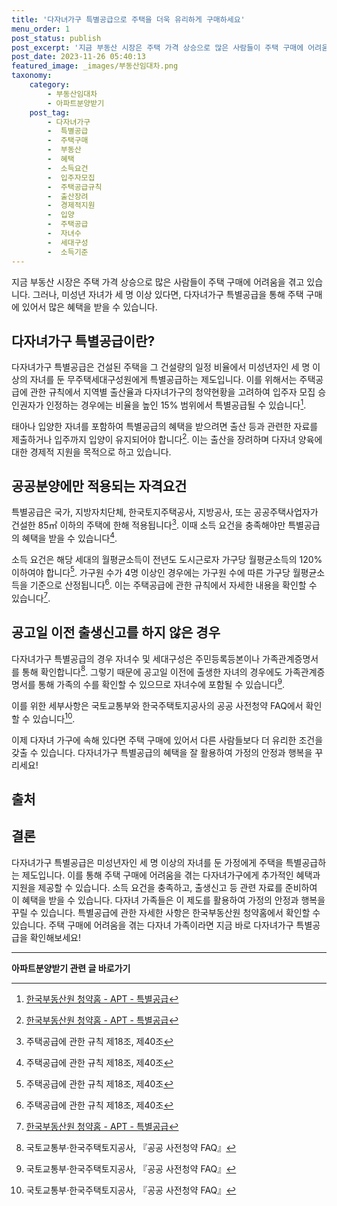 ```yaml
---
title: '다자녀가구 특별공급으로 주택을 더욱 유리하게 구매하세요'
menu_order: 1
post_status: publish
post_excerpt: '지금 부동산 시장은 주택 가격 상승으로 많은 사람들이 주택 구매에 어려움을 겪고 있습니다. 그러나, 미성년 자녀가 세 명 이상 있다면, 다자녀가구 특별공급을 통해 주택 구매에 있어서 많은 혜택을 받을 수 있습니다.'
post_date: 2023-11-26 05:40:13
featured_image: _images/부동산임대차.png
taxonomy:
    category:
        - 부동산임대차
        - 아파트분양받기
    post_tag:
        - 다자녀가구
        -  특별공급
        -  주택구매
        -  부동산
        -  혜택
        -  소득요건
        -  입주자모집
        -  주택공급규칙
        -  출산장려
        -  경제적지원
        -  입양
        -  주택공급
        -  자녀수
        -  세대구성
        -  소득기준
---
```



지금 부동산 시장은 주택 가격 상승으로 많은 사람들이 주택 구매에 어려움을 겪고 있습니다. 그러나, 미성년 자녀가 세 명 이상 있다면, 다자녀가구 특별공급을 통해 주택 구매에 있어서 많은 혜택을 받을 수 있습니다.

## 다자녀가구 특별공급이란?

다자녀가구 특별공급은 건설된 주택을 그 건설량의 일정 비율에서 미성년자인 세 명 이상의 자녀를 둔 무주택세대구성원에게 특별공급하는 제도입니다. 이를 위해서는 주택공급에 관한 규칙에서 지역별 출산율과 다자녀가구의 청약현황을 고려하여 입주자 모집 승인권자가 인정하는 경우에는 비율을 높인 15% 범위에서 특별공급될 수 있습니다[^1].

태아나 입양한 자녀를 포함하여 특별공급의 혜택을 받으려면 출산 등과 관련한 자료를 제출하거나 입주까지 입양이 유지되어야 합니다[^1]. 이는 출산을 장려하며 다자녀 양육에 대한 경제적 지원을 목적으로 하고 있습니다.

## 공공분양에만 적용되는 자격요건

특별공급은 국가, 지방자치단체, 한국토지주택공사, 지방공사, 또는 공공주택사업자가 건설한 85㎡ 이하의 주택에 한해 적용됩니다[^2]. 이때 소득 요건을 충족해야만 특별공급의 혜택을 받을 수 있습니다[^2].

소득 요건은 해당 세대의 월평균소득이 전년도 도시근로자 가구당 월평균소득의 120% 이하여야 합니다[^2]. 가구원 수가 4명 이상인 경우에는 가구원 수에 따른 가구당 월평균소득을 기준으로 산정됩니다[^2]. 이는 주택공급에 관한 규칙에서 자세한 내용을 확인할 수 있습니다[^3].

## 공고일 이전 출생신고를 하지 않은 경우

다자녀가구 특별공급의 경우 자녀수 및 세대구성은 주민등록등본이나 가족관계증명서를 통해 확인합니다[^4]. 그렇기 때문에 공고일 이전에 출생한 자녀의 경우에도 가족관계증명서를 통해 가족의 수를 확인할 수 있으므로 자녀수에 포함될 수 있습니다[^4].

이를 위한 세부사항은 국토교통부와 한국주택토지공사의 공공 사전청약 FAQ에서 확인할 수 있습니다[^4].

이제 다자녀 가구에 속해 있다면 주택 구매에 있어서 다른 사람들보다 더 유리한 조건을 갖출 수 있습니다. 다자녀가구 특별공급의 혜택을 잘 활용하여 가정의 안정과 행복을 꾸리세요!

## 출처

[^1]: [한국부동산원 청약홈 - APT - 특별공급](https://www.applyhome.co.kr)
[^2]: 주택공급에 관한 규칙 제18조, 제40조
[^3]: [한국부동산원 청약홈 - APT - 특별공급](https://www.applyhome.co.kr)
[^4]: 국토교통부·한국주택토지공사, 『공공 사전청약 FAQ』

## 결론

다자녀가구 특별공급은 미성년자인 세 명 이상의 자녀를 둔 가정에게 주택을 특별공급하는 제도입니다. 이를 통해 주택 구매에 어려움을 겪는 다자녀가구에게 추가적인 혜택과 지원을 제공할 수 있습니다. 소득 요건을 충족하고, 출생신고 등 관련 자료를 준비하여 이 혜택을 받을 수 있습니다. 다자녀 가족들은 이 제도를 활용하여 가정의 안정과 행복을 꾸릴 수 있습니다. 특별공급에 관한 자세한 사항은 한국부동산원 청약홈에서 확인할 수 있습니다. 주택 구매에 어려움을 겪는 다자녀 가족이라면 지금 바로 다자녀가구 특별공급을 확인해보세요!
<!-- wp:separator -->
<hr class="wp-block-separator has-alpha-channel-opacity"/>
<!-- /wp:separator -->

<!-- wp:group {"backgroundColor":"base","layout":{"type":"constrained"}} -->
<div class="wp-block-group has-base-background-color has-background"><!-- wp:paragraph {"align":"center","fontSize":"medium"} -->
<p class="has-text-align-center has-large-font-size"><strong>아파트분양받기 관련 글 바로가기</strong></p>
<!-- /wp:paragraph -->


<!-- wp:latest-posts
{"categories":[{"id":27331,"count":19,"description":"","link":"https://uknowlaw.com/category/%ec%95%84%ed%8c%8c%ed%8a%b8%eb%b6%84%ec%96%91%eb%b0%9b%ea%b8%b0/","name":"아파트분양받기","slug":"아파트분양받기","taxonomy":"category","parent":0,"meta":[],"_links":{"self":[{"href":"https://uknowlaw.com/wp-json/wp/v2/categories/27331"}],"collection":[{"href":"https://uknowlaw.com/wp-json/wp/v2/categories"}],"about":[{"href":"https://uknowlaw.com/wp-json/wp/v2/taxonomies/category"}],"wp:post_type":[{"href":"https://uknowlaw.com/wp-json/wp/v2/posts?categories=27331"}],"curies":[{"name":"wp","href":"https://api.w.org/{rel}","templated":true}]}}],"postsToShow":100,"excerptLength":28,"postLayout":"grid","columns":2,"featuredImageAlign":"left","featuredImageSizeSlug":"large","fontSize":"small"} /--></div>
<!-- /wp:group -->